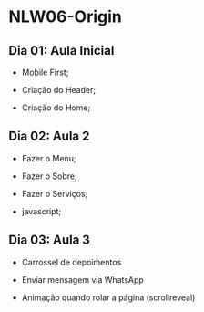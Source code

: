 # NLW06-Origin

## Dia 01: Aula Inicial

- Mobile First;

- Criação do Header;

- Criação do Home;

## Dia 02: Aula 2

- Fazer o Menu;

- Fazer o Sobre;

- Fazer o Serviços;

- javascript;

## Dia 03: Aula 3

  - Carrossel de depoimentos

  - Enviar mensagem via WhatsApp

  - Animação quando rolar a página (scrollreveal)
